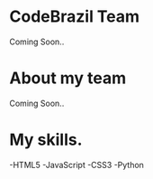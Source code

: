 CodeBrazil Team
================

Coming Soon..


About my team
===========================

Coming Soon..


My skills.
=======

-HTML5
-JavaScript
-CSS3
-Python
